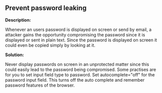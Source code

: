 
Prevent password leaking
-------

**Description:**

Whenever an users password is displayed on screen or send by email, a attacker gains the 
opportunity compromising the password since it is displayed or sent in plain text. 
Since the password is displayed on screen it could even be copied simply by looking at it.


**Solution:**

Never display passwords on screen in an unprotected matter since this could easily lead 
to the password being compromised. Some practises are for you to set input 
field type to password. Set autocomplete=&#34;off&#34; for the password input field. 
This turns off the auto complete and remember password features of the browser.
